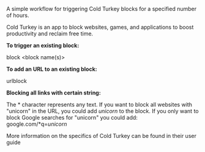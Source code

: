 A simple workflow for triggering Cold Turkey blocks for a specified number of hours.

Cold Turkey is an app to block websites, games, and applications to boost productivity and reclaim free time.

**To trigger an existing block:**

  block <hours> <block name(s)>

**To add an URL to an existing block:**

  urlblock <block name> <url>

**Blocking all links with certain string:**

  The * character represents any text. If you want to block all websites with "unicorn" in the URL, you could add *unicorn* to the block. If you only want to block Google searches for "unicorn" you could add: google.com/*q=*unicorn*

More information on the specifics of Cold Turkey can be found in their user guide
